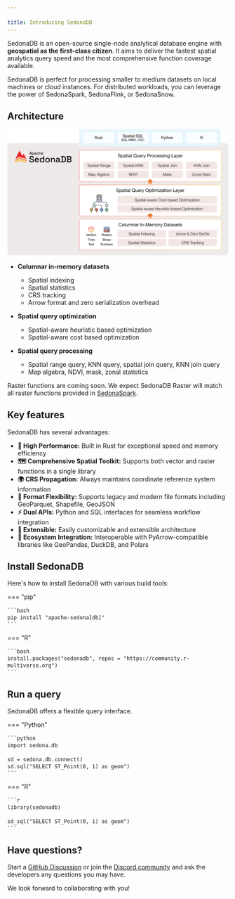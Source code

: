 ```yaml
---

title: Introducing SedonaDB
---
```


<!---
  Licensed to the Apache Software Foundation (ASF) under one
  or more contributor license agreements.  See the NOTICE file
  distributed with this work for additional information
  regarding copyright ownership.  The ASF licenses this file
  to you under the Apache License, Version 2.0 (the
  "License"); you may not use this file except in compliance
  with the License.  You may obtain a copy of the License at

    http://www.apache.org/licenses/LICENSE-2.0

  Unless required by applicable law or agreed to in writing,
  software distributed under the License is distributed on an
  "AS IS" BASIS, WITHOUT WARRANTIES OR CONDITIONS OF ANY
  KIND, either express or implied.  See the License for the
  specific language governing permissions and limitations
  under the License.
-->

SedonaDB is an open-source single-node analytical database engine with **geospatial as the first-class citizen**. It aims to deliver the fastest spatial analytics query speed and the most comprehensive function coverage available.

SedonaDB is perfect for processing smaller to medium datasets on local machines or cloud instances. For distributed workloads, you can leverage the power of SedonaSpark, SedonaFlink, or SedonaSnow.

## Architecture

![SedonaDB Architecture](image/sedonadb-architecture.svg)

* **Columnar in-memory datasets**
    * Spatial indexing
    * Spatial statistics
    * CRS tracking
    * Arrow format and zero serialization overhead

* **Spatial query optimization**
    * Spatial-aware heuristic based optimization
    * Spatial-aware cost based optimization

* **Spatial query processing**
    * Spatial range query, KNN query, spatial join query, KNN join query
    * Map algebra, NDVI, mask, zonal statistics

Raster functions are coming soon. We expect SedonaDB Raster will match all raster functions provided in [SedonaSpark](https://sedona.apache.org/latest/api/sql/Raster-operators/).

## Key features

SedonaDB has several advantages:

* **🚀 High Performance:** Built in Rust for exceptional speed and memory efficiency
* **🗺️ Comprehensive Spatial Toolkit:** Supports both vector and raster functions in a single library
* **🌍 CRS Propagation:** Always maintains coordinate reference system information
* **📁 Format Flexibility:** Supports legacy and modern file formats including GeoParquet, Shapefile, GeoJSON
* **⚡ Dual APIs:** Python and SQL interfaces for seamless workflow integration
* **🔧 Extensible:** Easily customizable and extensible architecture
* **🔗 Ecosystem Integration:** Interoperable with PyArrow-compatible libraries like GeoPandas, DuckDB, and Polars

## Install SedonaDB

Here's how to install SedonaDB with various build tools:

=== "pip"

	```bash
	pip install "apache-sedona[db]"
	```

=== "R"

	```bash
	install.packages("sedonadb", repos = "https://community.r-multiverse.org")
	```

## Run a query

SedonaDB offers a flexible query interface.

=== "Python"

	```python
	import sedona.db

	sd = sedona.db.connect()
	sd.sql("SELECT ST_Point(0, 1) as geom")
	```

=== "R"

	```r
	library(sedonadb)

    sd_sql("SELECT ST_Point(0, 1) as geom")
	```

## Have questions?

Start a [GitHub Discussion](https://github.com/apache/sedona/discussions) or join the [Discord community](https://discord.com/invite/9A3k5dEBsY) and ask the developers any questions you may have.

We look forward to collaborating with you!
